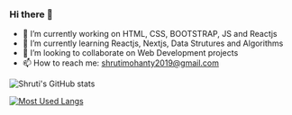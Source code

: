### Hi there 👋

- 🔭 I’m currently working on HTML, CSS, BOOTSTRAP, JS and Reactjs
- 🌱 I’m currently learning Reactjs, Nextjs, Data Strutures and Algorithms
- 👯 I’m looking to collaborate on Web Development projects
- 📫 How to reach me: shrutimohanty2019@gmail.com

![Shruti's GitHub stats](https://github-readme-stats.vercel.app/api?username=shruti0419&show_icons=true&theme=merko)

[![Most Used Langs](https://github-readme-stats.vercel.app/api/top-langs/?username=shruti0419&layout=compact)](https://github.com/shruti0419/github-readme-stats)

